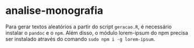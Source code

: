 # analise-monografia
 
Para gerar textos aleatórios a partir do script `geracao.R`, é necessário instalar o `pandoc` e o `npm`. Além disso, o módulo lorem-ipsum do npm precisa ser instalado através do comando `sudo npm i -g lorem-ipsum`.